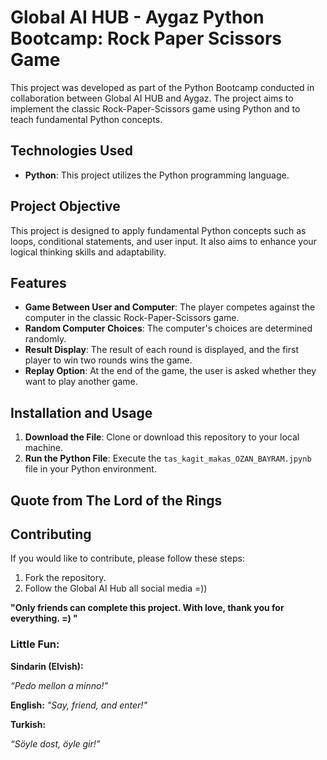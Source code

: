 # Global AI HUB - Aygaz Python Bootcamp: Rock Paper Scissors Game

This project was developed as part of the Python Bootcamp conducted in collaboration between Global AI HUB and Aygaz. The project aims to implement the classic Rock-Paper-Scissors game using Python and to teach fundamental Python concepts.

## Technologies Used

- **Python**: This project utilizes the Python programming language.

## Project Objective

This project is designed to apply fundamental Python concepts such as loops, conditional statements, and user input. It also aims to enhance your logical thinking skills and adaptability.

## Features

- **Game Between User and Computer**: The player competes against the computer in the classic Rock-Paper-Scissors game.
- **Random Computer Choices**: The computer's choices are determined randomly.
- **Result Display**: The result of each round is displayed, and the first player to win two rounds wins the game.
- **Replay Option**: At the end of the game, the user is asked whether they want to play another game.

## Installation and Usage

1. **Download the File**: Clone or download this repository to your local machine.
2. **Run the Python File**: Execute the `tas_kagit_makas_OZAN_BAYRAM.jpynb` file in your Python environment.
## Quote from The Lord of the Rings


## Contributing

If you would like to contribute, please follow these steps:

1. Fork the repository.
2. Follow the Global AI Hub all social media =))

**"Only friends can complete this project. With love, thank you for everything. =) "**

### Little Fun: 
**Sindarin (Elvish):**

*“Pedo mellon a minno!”*

**English:**
*"Say, friend, and enter!"*

**Turkish:**

*“Söyle dost, öyle gir!”*
